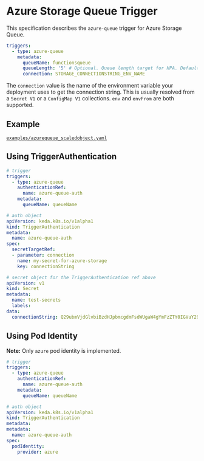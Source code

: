# Azure Storage Queue Trigger

This specification describes the `azure-queue` trigger for Azure Storage Queue.

```yaml
triggers:
  - type: azure-queue
    metadata:
      queueName: functionsqueue
      queueLength: '5' # Optional. Queue length target for HPA. Default: 5 messages
      connection: STORAGE_CONNECTIONSTRING_ENV_NAME
```

The `connection` value is the name of the environment variable your deployment uses to get the connection string. This is usually resolved from a `Secret V1` or a `ConfigMap V1` collections. `env` and `envFrom` are both supported.

## Example

[`examples/azurequeue_scaledobject.yaml`](./../../examples/azurequeue_scaledobject.yaml)

## Using TriggerAuthentication

```yaml
# trigger
triggers:
  - type: azure-queue
    authenticationRef:
      name: azure-queue-auth
    metadata:
      queueName: queueName
```

```yaml
# auth object
apiVersion: keda.k8s.io/v1alpha1
kind: TriggerAuthentication
metadata:
  name: azure-queue-auth
spec:
  secretTargetRef:
  - parameter: connection
    name: my-secret-for-azure-storage
    key: connectionString
```

```yaml
# secret object for the TriggerAuthentication ref above
apiVersion: v1
kind: Secret
metadata:
  name: test-secrets
  labels:
data:
  connectionString: Q29ubmVjdGlvbiBzdHJpbmcgdmFsdWUgaW4gYmFzZTY0IGVuY29kaW5nIGdvZXMgaGVyZQ==
```

## Using Pod Identity

**Note:** Only `azure` pod identity is implemented.

```yaml
# trigger
triggers:
  - type: azure-queue
    authenticationRef:
      name: azure-queue-auth
    metadata:
      queueName: queueName
```

```yaml
# auth object
apiVersion: keda.k8s.io/v1alpha1
kind: TriggerAuthentication
metadata:
metadata:
  name: azure-queue-auth
spec:
  podIdentity:
    provider: azure
```
